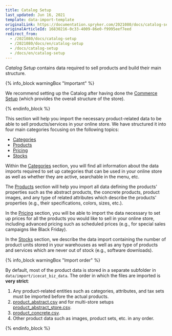```yaml
---
title: Catalog Setup
last_updated: Jun 16, 2021
template: data-import-template
originalLink: https://documentation.spryker.com/2021080/docs/catalog-setup
originalArticleId: 16830216-0c33-4009-86e0-f9995eef7eed
redirect_from:
  - /2021080/docs/catalog-setup
  - /2021080/docs/en/catalog-setup
  - /docs/catalog-setup
  - /docs/en/catalog-setup
---
```


*Catalog Setup* contains data required to sell products and build their main structure. 

{% info_block warningBox "Important" %}

We recommend setting up the Catalog after having done the [Commerce Setup](/docs/scos/dev/data-import/{{page.version}}/data-import-categories/commerce-setup/commerce-setup.html) (which provides the overall structure of the store).

{% endinfo_block %}

This section will help you import the necessary product-related data to be able to sell products/services in your online store. We have structured it into four main categories focusing on the following topics:

* [Categories](/docs/scos/dev/data-import/{{page.version}}/data-import-categories/catalog-setup/categories/categories.html)
* [Products](/docs/scos/dev/data-import/{{page.version}}/data-import-categories/catalog-setup/products/products.html)
* [Pricing](/docs/scos/dev/data-import/{{page.version}}/data-import-categories/catalog-setup/pricing/pricing.html)
* [Stocks](/docs/scos/dev/data-import/{{page.version}}/data-import-categories/catalog-setup/stocks/stocks.html)

Within the [Categories](/docs/scos/dev/data-import/{{page.version}}/data-import-categories/catalog-setup/categories/categories.html) section, you will find all information about the data imports required to set up categories that can be used in your online store as well as whether they are active, searchable in the menu, etc.

The  [Products](/docs/scos/dev/data-import/{{page.version}}/data-import-categories/catalog-setup/products/products.html) section will help you import all data defining the products' properties such as the abstract products, the concrete products, product images, and any type of related attributes which describe the products' properties (e.g., their specifications, colors, sizes, etc.).

In the [Pricing](/docs/scos/dev/data-import/{{page.version}}/data-import-categories/catalog-setup/pricing/pricing.html) section, you will be able to import the data necessary to set up prices for all the products you would like to sell in your online store, including advanced pricing such as scheduled prices (e.g., for special sales campaigns like Black Friday).

In the  [Stocks](/docs/scos/dev/data-import/{{page.version}}/data-import-categories/catalog-setup/stocks/stocks.html) section, we describe the data import containing the number of product units stored in your warehouses as well as any type of products and services which are never out of stock (e.g., software downloads).


{% info_block warningBox "Import order" %}

By default, most of the product data is stored in a separate subfolder in `data/import/icecat_biz_data`. The order in which the files are imported is **very strict**:

1. Any product-related entities such as categories, attributes, and tax sets must be imported before the actual products.
2. [product_abstract.csv](/docs/scos/dev/data-import/{{page.version}}/data-import-categories/catalog-setup/products/file-details-product-abstract.csv.html) and for multi-store setups [product_abstract_store.csv](/docs/scos/dev/data-import/{{page.version}}/data-import-categories/catalog-setup/products/file-details-product-abstract-store.csv.html).
3. [product_concrete.csv](/docs/scos/dev/data-import/{{page.version}}/data-import-categories/catalog-setup/products/file-details-product-concrete.csv.html).
4. Other product data such as images, product sets, etc. in any order.

{% endinfo_block %}